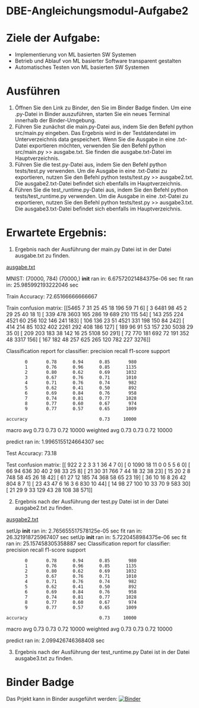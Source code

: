 # DBE-Angleichungsmodul-Aufgabe2

# Ziele der Aufgabe:
- Implementierung von ML basierten SW Systemen
- Betrieb und Ablauf von ML basierter Software transparent gestalten
- Automatisches Testen von ML basierten SW Systemen

# Ausführen
1. Öffnen Sie den Link zu Binder, den Sie im Binder Badge finden.
Um eine .py-Datei in Binder auszuführen, starten Sie ein neues Terminal innerhalb der Binder-Umgebung.
2. Führen Sie zunächst die main.py-Datei aus, indem Sie den Befehl python src/main.py eingeben. Das Ergebnis wird in der Testdatendatei im Unterverzeichnis data gespeichert. Wenn Sie die Ausgabe in eine .txt-Datei exportieren möchten, verwenden Sie den Befehl python src/main.py >> ausgabe.txt. Sie finden die ausgabe.txt-Datei im Hauptverzeichnis.
3. Führen Sie die test.py-Datei aus, indem Sie den Befehl python tests/test.py verwenden. Um die Ausgabe in eine .txt-Datei zu exportieren, nutzen Sie den Befehl python tests/test.py >> ausgabe2.txt. Die ausgabe2.txt-Datei befindet sich ebenfalls im Hauptverzeichnis.
4. Führen Sie die test_runtime.py-Datei aus, indem Sie den Befehl python tests/test_runtime.py verwenden. Um die Ausgabe in eine .txt-Datei zu exportieren, nutzen Sie den Befehl python tests/test.py >> ausgabe3.txt. Die ausgabe3.txt-Datei befindet sich ebenfalls im Hauptverzeichnis.

# Erwartete Ergebnis:
1. Ergebnis nach der Ausführung der main.py Datei ist in der Datei ausgabe.txt zu finden.
   
[ausgabe.txt](https://github.com/hienchipham197/DBE-Angleichungsmodul-Aufgabe2/files/14343872/ausgabe.txt)

MNIST: (70000, 784) (70000,)
__init__ ran in: 6.67572021484375e-06 sec
fit ran in: 25.985992193222046 sec

Train Accuracy: 72.65166666666667 

Train confusion matrix:
[[5465    7   31   25   45   18  196   59   71    6]
 [   3 6481   98   45    2   29   25   40   18    1]
 [ 339  478 3603  165  286   19  689  210  115   54]
 [ 143  255  224 4521   60  256  102  146  241  183]
 [ 106  136   23   51 4521  331  198  150   84  242]
 [ 414  214   85 1032  402 2261  292  408  186  127]
 [ 189   96   91   53  157  230 5038   29   35    0]
 [ 209  203  183   38  142   16   25 5108   50  291]
 [  72  770  181  692   72  191  352   48 3317  156]
 [ 167  182   48  257  625  265  120  782  227 3276]]

Classification report for classifier:
               precision    recall  f1-score   support

           0       0.78      0.94      0.85       980
           1       0.76      0.96      0.85      1135
           2       0.80      0.62      0.69      1032
           3       0.67      0.76      0.71      1010
           4       0.71      0.76      0.74       982
           5       0.62      0.41      0.50       892
           6       0.69      0.84      0.76       958
           7       0.74      0.81      0.77      1028
           8       0.77      0.60      0.67       974
           9       0.77      0.57      0.65      1009

    accuracy                           0.73     10000
   macro avg       0.73      0.73      0.72     10000
weighted avg       0.73      0.73      0.72     10000


predict ran in: 1.9965155124664307 sec

Test Accuracy: 73.18 

Test confusion matrix:
[[ 922    2    2    3    3    1   36    4    7    0]
 [   0 1090   18   11    0    0    5    5    6    0]
 [  66   94  636   30   40    2   98   33   25    8]
 [  21   30   31  766    7   44   18   32   38   23]
 [  15   20    2    8  748   58   45   26   18   42]
 [  61   27   12  185   74  368   58   65   23   19]
 [  36   10   16    8   26   42  804    8    7    1]
 [  23   43   47    6   16    3    6  830   10   44]
 [  14   98   27  100   10   33   70    9  583   30]
 [  21   29    9   33  129   43   28  108   38  571]]


2. Ergebnis nach der Ausführung der test.py Datei ist in der Datei ausgabe2.txt zu finden.
   
[ausgabe2.txt](https://github.com/hienchipham197/DBE-Angleichungsmodul-Aufgabe2/files/14343874/ausgabe2.txt)

setUp
__init__ ran in: 2.765655517578125e-05 sec
fit ran in: 26.321918725967407 sec
setUp
__init__ ran in: 5.7220458984375e-06 sec
fit ran in: 25.157458305358887 sec
Classification report for classifier:
               precision    recall  f1-score   support

           0       0.78      0.94      0.85       980
           1       0.76      0.96      0.85      1135
           2       0.80      0.62      0.69      1032
           3       0.67      0.76      0.71      1010
           4       0.71      0.76      0.74       982
           5       0.62      0.41      0.50       892
           6       0.69      0.84      0.76       958
           7       0.74      0.81      0.77      1028
           8       0.77      0.60      0.67       974
           9       0.77      0.57      0.65      1009

    accuracy                           0.73     10000
   macro avg       0.73      0.73      0.72     10000
weighted avg       0.73      0.73      0.72     10000


predict ran in: 2.099426746368408 sec

3. Ergebnis nach der Ausführung der test_runtime.py Datei ist in der Datei ausgabe3.txt zu finden.

# Binder Badge
Das Prjekt kann in Binder ausgeführt werden: [![Binder](https://mybinder.org/badge_logo.svg)](https://mybinder.org/v2/gh/hienchipham197/DBE-Angleichungsmodul-Aufgabe2/HEAD)
